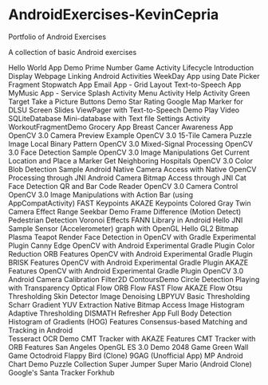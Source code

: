 # AndroidExercises-KevinCepria
Portfolio of Android Exercises

A collection of basic Android exercises

Hello World App Demo 
Prime Number Game
Activity Lifecycle Introduction 
Display Webpage 
Linking Android Activities
WeekDay App using Date Picker Fragment 
Stopwatch App 
Email App - Grid Layout 
Text-to-Speech App 
MyMusic App - Service 
Splash Activity
Menu Activity 
Help Activity 
Green Target 
Take a Picture
Buttons Demo 
Star Rating 
Google Map Marker for DLSU
Screen Slides 
ViewPager with Text-to-Speech Demo 
Play Video 
SQLiteDatabase 
Mini-database with Text file
Settings Activity 
WorkoutFragmentDemo 
Grocery App 
Breast Cancer Awareness App 
OpenCV 3.0 Camera Preview Example 
OpenCV 3.0 15-Tile Camera Puzzle 
Image Local Binary Pattern 
OpenCV 3.0 Mixed-Signal Processing
OpenCV 3.0 Face Detection Sample 
OpenCV 3.0 Image Manipulations 
Get Current Location and Place a Marker 
Get Neighboring Hospitals 
OpenCV 3.0 Color Blob Detection Sample 
Android Native Camera Access with Native OpenCV Processing through JNI 
Android Camera Bitmap Access through JNI 
Cat Face Detection 
QR and Bar Code Reader 
OpenCV 3.0 Camera Control 
OpenCV 3.0 Image Manipulations with Action Bar (using AppCompatActivity) 
FAST Keypoints 
AKAZE Keypoints 
Colored Gray
Twin Camera Effect 
Range Seekbar Demo 
Frame Difference (Motion Detect) 
Pedestrian Detection 
Voronoi Effects 
FANN Library in Android 
Hello JNI Sample 
Sensor (Accelerometer) graph with OpenGL 
Hello GL2 
Bitmap Plasma 
Teapot Render 
Face Detection in OpenCV with Gradle Experimental Plugin 
Canny Edge OpenCV with Android Experimental Gradle Plugin 
Color Reduction 
ORB Features OpenCV with Android Experimental Gradle Plugin 
BRISK Features OpenCV with Android Experimental Gradle Plugin 
AKAZE Features OpenCV with Android Experimental Gradle Plugin 
OpenCV 3.0 Android Camera Calibration 
Filter2D 
ContoursDemo 
Circle Detection 
Playing with Transparency 
Optical Flow
ORB Flow 
FAST Flow 
AKAZE Flow 
Otsu Thresholding
Skin Detector 
Image Denoising 
LBPYUV 
Basic Thresholding 
Scharr Gradient 
YUV Extraction 
Native Bitmap Access 
Image Histogram 
Adaptive Thresholding 
DISMATH Refresher App 
Full Body Detection
Histogram of Gradients (HOG) Features 
Consensus-based Matching and Tracking in Android  
Tesseract OCR Demo 
CMT Tracker with AKAZE Features 
CMT Tracker with ORB Features 
San Angeles 
OpenGL ES 3.0 Demo
2048 Game 
Green Wall Game 
Octodroid 
Flappy Bird (Clone) 
9GAG (Unofficial App) 
MP Android Chart Demo 
Puzzle Collection 
Super Jumper 
Super Mario (Android Clone) 
Google's Santa Tracker 
Forkhub 
